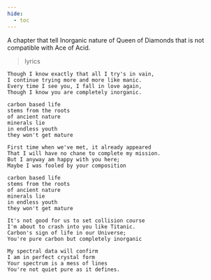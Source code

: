 ```yaml
---
hide:
  - toc
---
```


A chapter that tell Inorganic nature of Queen of Diamonds that is not compatible with Ace of Acid.

> lyrics

    Though I know exactly that all I try's in vain,
    I continue trying more and more like manic.
    Every time I see you, I fall in love again,
    Though I know you are completely inorganic.
    
    carbon based life
    stems from the roots
    of ancient nature
    minerals lie
    in endless youth
    they won't get mature
    
    First time when we've met, it already appeared
    That I will have no chane to complete my mission.
    But I anyway am happy with you here;
    Maybe I was fooled by your composition
    
    carbon based life
    stems from the roots
    of ancient nature
    minerals lie
    in endless youth
    they won't get mature
    
    It's not good for us to set collision course
    I'm about to crash into you like Titanic.
    Carbon's sign of life in our Universe;
    You're pure carbon but completely inorganic
    
    My spectral data will confirm
    I am in perfect crystal form
    Your spectrum is a mess of lines
    You're not quiet pure as it defines.
